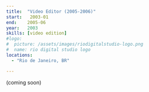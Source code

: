```yaml
---
title:  "Video Editor (2005-2006)"
start:   2003-01
end:    2005-06
year:   2003
skills: [video edition]
#logo:
#  picture: /assets/images/riodigitalstudio-logo.png
#  name: rio digital studio logo
locations:
  - "Rio de Janeiro, BR"

---
```

(coming soon)